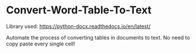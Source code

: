 # Convert-Word-Table-To-Text
Library used: https://python-docx.readthedocs.io/en/latest/

Automate the process of converting tables in documents to text. No need to copy paste every single cell!
